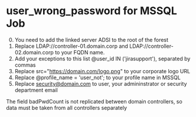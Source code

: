 # user_wrong_password for MSSQL Job

0. You need to add the linked server ADSI to the root of the forest 
1. Replace LDAP://controller-01.domain.corp and LDAP://controller-02.domain.corp to your FQDN name.
2. Add your exceptions to this list @user_id IN ('jirasupport'), separated by commas
3. Replace src="https://domain.com/logo.png" to your corporate logo URL
4. Replace @profile_name = 'user_not'; to your profile name in MSSQL
5. Replace security@domain.com to user, your admininstrator or security department email

The field badPwdCount is not replicated between domain controllers, so data must be taken from all controllers separately
